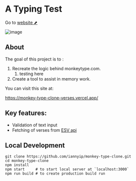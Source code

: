 # A Typing Test

Go to [website ⬈](https://monkey-type-clone-verses.vercel.app/)

![image](https://github.com/iannyip/monkey-type-clone/assets/69592180/502e6a66-d0c7-414c-be92-91f3bc39483f)


## About

The goal of this project is to :

1. Recreate the logic behind monkeytype.com.
    1. testing here
3. Create a tool to assist in memory work.

You can visit this site at:

https://monkey-type-clone-verses.vercel.app/



## Key features:

- Validation of text input
- Fetching of verses from [ESV api](https://api.esv.org/)



## Local Development

```
git clone https://github.com/iannyip/monkey-type-clone.git
cd monkey-type-clone
npm install
npm start     # to start local server at `localhost:3000`
npm run build # to create production build run
```
